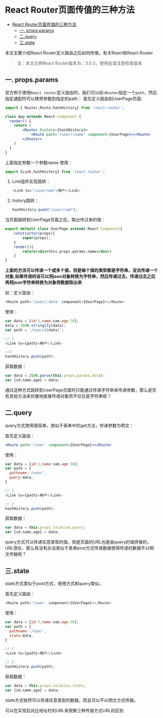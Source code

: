 # React Router页面传值的三种方法
<!-- TOC -->

- [React Router页面传值的三种方法](#react-router页面传值的三种方法)
  - [一. props.params](#一-propsparams)
  - [二.query](#二query)
  - [三.state](#三state)

<!-- /TOC -->

本文主要介绍React Router定义路由之后如何传值，有关React和React Router 

> 注：本文示例React Router版本为：3.0.2，使用前请注意检查版本

## 一. props.params
官方例子使用`React router`定义路由时，我们可以给`<Route>`指定一个`path`，然后指定通配符可以携带参数到指定的path： 
首先定义路由到UserPage页面:

```js
import { Router,Route,hashHistory} from 'react-router';
```

```jsx
class App extends React.Component {
  render() {
    return (
        <Router history={hashHistory}>
            <Route path='/user/:name' component={UserPage}></Route>
        </Router>
    )
  }
}
```

上面指定参数一个参数name 
使用：
```js
import {Link,hashHistory} from 'react-router';
```

1. Link组件实现跳转：
    ```js
    <Link to="/user/sam">用户</Link>
    ```

2. history跳转：
    ```js
    hashHistory.push("/user/sam");
    ```

当页面跳转到UserPage页面之后，取出传过来的值：
```jsx
export default class UserPage extends React.Component{
    constructor(props){
        super(props);
    }
    render(){
        return(<div>this.props.params.name</div>)
    }
}
```

**上面的方法可以传递一个或多个值，但是每个值的类型都是字符串，没法传递一个对象,如果传递的话可以将json对象转换为字符串，然后传递过去，传递过去之后再将json字符串转换为对象将数据取出来** 

如：定义路由：
```js
<Route path='/user/:data' component={UserPage}></Route>
```

使用：
```js
var data = {id:3,name:sam,age:36};
data = JSON.stringify(data);
var path = `/user/${data}`;
```

```js
// 1
<Link to={path}>用户</Link>

//2
hashHistory.push(path);
```

获取数据：
```js
var data = JSON.parse(this.props.params.data);
var {id,name,age} = data;
```

通过这种方式跳转到UserPage页面时只能通过传递字符串来传递参数，那么是否有其他方法来优雅地直接传递对象而不仅仅是字符串呢？

## 二.query
query方式使用很简单，类似于表单中的get方法，传递参数为明文： 

首先定义路由：
```jsx
<Route path='/user' component={UserPage}></Route>
```

使用：
```js
var data = {id:3,name:sam,age:36};
var path = {
  pathname:'/user',
  query:data,
}
```

```js
// 1
<Link to={path}>用户</Link>

// 2
hashHistory.push(path);
```

获取数据：
```js
var data = this.props.location.query;
var {id,name,age} = data;
```

query方式可以传递任意类型的值，但是页面的URL也是由query的值拼接的，URL很长，那么有没有办法类似于表单post方式传递数据使得传递的数据不以明文传输呢？


## 三.state

state方式类似于post方式，使用方式和query类似， 

首先定义路由：
```js
<Route path='/user' component={UserPage}></Route>
```

使用：
```js
var data = {id:3,name:sam,age:36};
var path = {
  pathname:'/user',
  state:data,
}
```

```js
// 1
<Link to={path}>用户</Link>

// 2
hashHistory.push(path);
```

获取数据：
```js
var data = this.props.location.state;
var {id,name,age} = data;
```

state方式依然可以传递任意类型的数据，而且可以不以明文方式传输。

可以在实现后对比地址栏的URL来观察三种传值方式URL的区别
